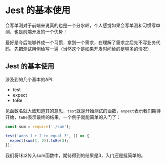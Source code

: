 # Jest 的基本使用

会写单测对于前端来说真的也是一个分水岭，个人感觉如果会写单测和习惯写单测，也是前端开发的一个优势！

最好是今后能够养成一个习惯，拿到一个需求，在理解了需求之后先不写业务代码，先把测试用例给写一遍（当然这个是如果开发时间给的足够多的情况）

## Jest 的基本使用
涉及到的几个基本的API:
- test
- expect
- toBe

见函数名就大致知道其的意思，`test`就是开始测试的函数，`expect`表示我们期待开始，`toBe`表示最终的结果，一个例子就能简单的入门了：

```js
const sum = require('./sum');

test('adds 1 + 2 to equal 3', () => {
  expect(sum(1, 2)).toBe(3);
});
```

我们将1和2传入sum函数中，期待得到的结果是3，入门还是挺简单的。